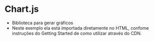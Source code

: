 # Chart.js

- Biblioteca para gerar gráficos
- Neste exemplo ela está importada diretamente no HTML, confome instruções do Getting Started de como utilizar através do CDN.
